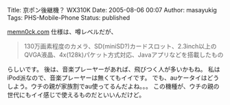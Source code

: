 Title: 京ポン後継機？ WX310K
Date: 2005-08-06 00:07
Author: masayukig
Tags: PHS-Mobile-Phone
Status: published

[memn0ck.com](http://www.memn0ck.com/d/?WX310K)
仕様は、噂レベルだが、

> 130万画素程度のカメラ、SD(miniSD?)カードスロット、2.3inch以上のQVGA液晶、4x(128k)パケット方式対応、Javaアプリなどを搭載したもの

らしいです。
後は、音楽プレーヤーがあれば、飛びつく人が多いかもね。
私はiPod派なので、音楽プレーヤーは無くてもイイです。
でも、auケータイはどうしよう。ウチの親が家族割でau使ってるんだよね。。。
この機種が、ウチの親の世代にもイイ感じで使えるものだといいんだけど。
